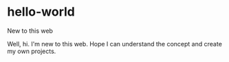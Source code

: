 # hello-world
New to this web

Well, hi. I'm new to this web.
Hope I can understand the concept and create my own projects.
